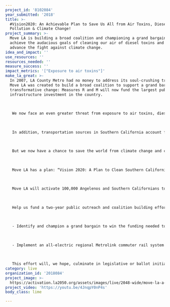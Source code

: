 ```yaml
---
project_id: '8102084'
year_submitted: '2018'
title: >-
  #Vision2020: An Achievable Plan to Save Us All from Air Toxins, Diesel
  Pollution & Climate Change!
project_summary: >-
  Move LA is building a broad coalition and championing a grand bargain to
  achieve the audacious goals of cleaning our air of diesel toxins and greatly
  advance the fight against climate change.
idea_and_impact: ''
use_resources: ''
resources_needed: ''
measure_success: ''
impact_metrics: '["Exposure to air toxins"]'
make_la_great: >-
  In 2007, LA County Metro had no money to address its soul-crushing traffic.
  Move LA was created to build a broad coalition to support a grand bargain on
  transformative change: Measures R and M will now fund the largest public
  infrastructure investment in the country. 
   
   
   
   We now face an even greater threat from exposure to air toxins, diesel pollution and climate change. Transportation accounts for 90% of our NOx emissions, 80% from heavy-duty vehicles, most powered by diesel engines, resulting in the dirtiest air in the country. The heaviest exposure to diesel exhaust is experienced by low-income communities of color who live along the goods movement corridors of Southern California. It is a public health and an environmental justice imperative that we seek to replace diesel with clean technologies.
   
   
   
   In addition, transportation sources in Southern California account for 50% of greenhouse gas (GHG) emissions known to cause climate change. Rising seas and worsening droughts threaten our community and our world, today and for future generations. 
   
   
   
   But we now have a chance to save the world from climate change and clean our air because of decades of California leadership, leadership which has resulted in a growing array of zero-emission and advanced hybrid light-duty vehicles and the imminent deployment of zero and near-zero emission trucks. We are now poised to play a powerful role in the worldwide efforts to abate climate change while helping free our region from exposure to air toxins; all we must do is find the strategies to accelerate the deployment of these clean vehicles significantly.
   
   
   
   Move LA has a plan: “Vision 2020: A Plan to Clean Southern California's Air and Abate Climate Change,” and we have launched a regional dialogue to build a coalition capable of addressing these two most significant challenges.
   
   
   
   Move LA will activate 100,000 Angelenos and Southern Californians to finish our clean air and climate change mission, utilizing our innovative and successful civic engagement model to build the coalition and develop the strategy to do it. 
   
   
   
   Help us fund a two-year public outreach and coalition building effort that will: 
   
   
   
   - Identify and champion a grand bargain to win the funding needed to implement the South Coast Air Quality Management District’s mobile sources plan, which would dramatically accelerate the deployment of zero and near-zero emission light-, medium-, and heavy-duty vehicles to abate climate change and end air pollution in fifteen years.
   
   
   
   - Implement an all-electric regional Metrolink commuter rail system and create a much more efficient goods movement system.
   
   
   
   This effort will, we hope, culminate in legislative or ballot initiative action in 2020 (hence "Vision 2020"); when joined with the efforts of the State of California, it could create the economies of scale needed for clean transportation to be cost and performance competitive with gasoline and diesel vehicles in markets around the world.
category: live
organization_id: '2018084'
project_image: >-
  https://activation.la2050.org/assets/images/live/2048-wide/move-la-a-project-of-community-partners.jpg
project_video: 'https://youtu.be/4JnqpY0nP4s'
body_class: lime

---
```

